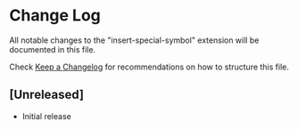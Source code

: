 # Change Log
All notable changes to the "insert-special-symbol" extension will be documented in this file.

Check [Keep a Changelog](http://keepachangelog.com/) for recommendations on how to structure this file.

## [Unreleased]
- Initial release